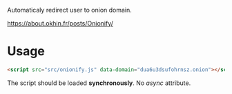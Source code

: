 Automaticaly redirect user to onion domain.

<https://about.okhin.fr/posts/Onionify/>

# Usage

```html
<script src="src/onionify.js" data-domain="dua6u3dsufohrnsz.onion"></script>
```

The script should be loaded **synchronously**. No *async* attribute.

